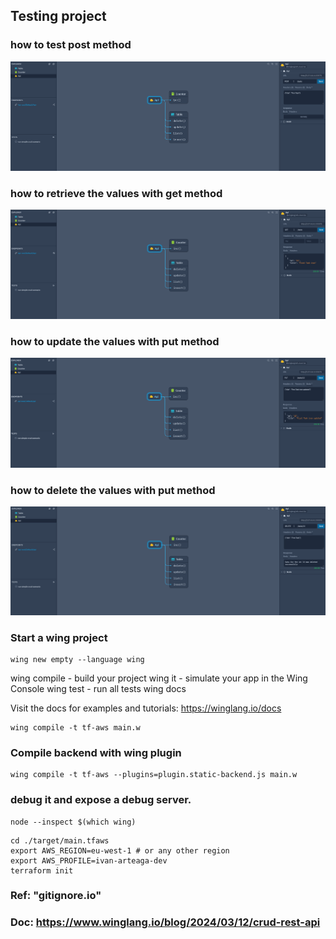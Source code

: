## **Testing project**

### **how to test post method**

![alt text](images/test-manual-post.png)

### **how to retrieve the values with get method**

![alt text](images/test-manual-get-all.png)

### **how to update the values with put method**

![alt text](images/test-manual-put-method.png)

### **how to delete the values with put method**

![alt text](images/test-manual-delete-method.png)

### **Start a wing project**

```
wing new empty --language wing
```

wing compile - build your project
wing it - simulate your app in the Wing Console
wing test - run all tests
wing docs

Visit the docs for examples and tutorials: https://winglang.io/docs

```
wing compile -t tf-aws main.w
```

### **Compile backend with wing plugin**

```
wing compile -t tf-aws --plugins=plugin.static-backend.js main.w
```

### **debug it and expose a debug server.**

```
node --inspect $(which wing)
```

```
cd ./target/main.tfaws
export AWS_REGION=eu-west-1 # or any other region
export AWS_PROFILE=ivan-arteaga-dev
terraform init
```

### **Ref:** "gitignore.io"

### **Doc:** https://www.winglang.io/blog/2024/03/12/crud-rest-api
